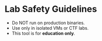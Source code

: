 # Lab Safety Guidelines

- Do NOT run on production binaries.
- Use only in isolated VMs or CTF labs.
- This tool is for **education only**.
